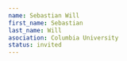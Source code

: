 ```yaml
---
name: Sebastian Will
first_name: Sebastian
last_name: Will
asociation: Columbia University
status: invited
---
```

